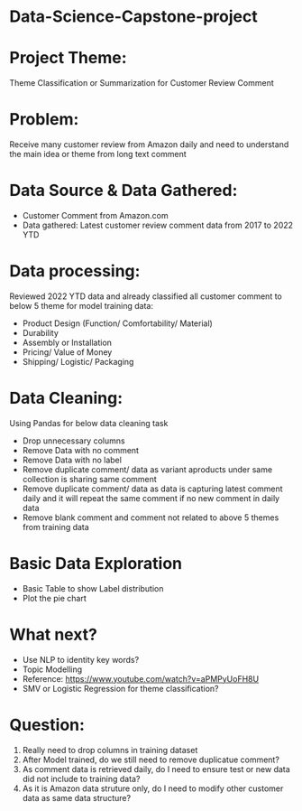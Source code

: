 # Data-Science-Capstone-project

# Project Theme: 
Theme Classification or Summarization for Customer Review Comment

# Problem: 
Receive many customer review from Amazon daily and need to understand the main idea or theme from long text comment

# Data Source & Data Gathered: 
  - Customer Comment from Amazon.com
  - Data gathered: Latest customer review comment data from 2017 to 2022 YTD

# Data processing:
Reviewed 2022 YTD data and already classified all customer comment to below 5 theme for model training data:
  - Product Design (Function/ Comfortability/ Material)
  - Durability
  - Assembly or Installation
  - Pricing/ Value of Money
  - Shipping/ Logistic/ Packaging

# Data Cleaning:
Using Pandas for below data cleaning task

  - Drop unnecessary columns
  - Remove Data with no comment
  - Remove Data with no label
  - Remove duplicate comment/ data as variant aproducts under same collection is sharing same comment
  - Remove duplicate comment/ data as data is capturing latest comment daily and it will repeat the same comment if no new comment in daily data
  - Remove blank comment and comment not related to above 5 themes from training data

# Basic Data Exploration
  - Basic Table to show Label distribution
  - Plot the pie chart

# What next?
  - Use NLP to identity key words? 
  - Topic Modelling
  - Reference: https://www.youtube.com/watch?v=aPMPyUoFH8U
  - SMV or Logistic Regression for theme classification?


# Question:
  1) Really need to drop columns in training dataset
  2) After Model trained, do we still need to remove duplicatue comment?
  3) As comment data is retrieved daily, do I need to ensure test or new data did not include to training data?
  4) As it is Amazon data struture only, do I need to modify other customer data as same data structure?

